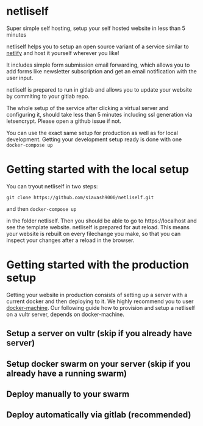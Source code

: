 # netliself
Super simple self hosting, setup your self hosted website in less than 5 minutes

netliself helps you to setup an open source variant of a service similar to [netlify](https://www.netlify.com/) and host it yourself wherever you like! 

It includes simple form submission email forwarding, which allows you to add forms like newsletter subscription and get an email notification with the user input.  

netliself is prepared to run in gitlab and allows you to update your website by commiting to your gitlab repo.

The whole setup of the service after clicking a virtual server and configuring it, should take less than 5 minutes including ssl generation via letsencrypt. Please open a github issue if not.  

You can use the exact same setup for production as well as for local development. Getting your development setup ready is done with one `docker-compose up`

# Getting started with the local setup

You can tryout netliself in two steps:

`git clone https://github.com/siavash9000/netliself.git` 

and then
`docker-compose up` 

in the folder netliself. Then you should be able to go to https://localhost and see the template website. netliself is prepared for aut reload. This means your website is rebuilt on every filechange you make, so that you can inspect your changes after a reload in the browser.


# Getting started with the production setup

Getting your website in production consists of setting up a server with a current docker and then deploying to it. We highly recommend you to user [docker-machine](https://github.com/docker/machine). Our following guide how to provision and setup a netliself on a vultr server, depends on docker-machine.

## Setup a server on vultr (skip if you already have server)

## Setup docker swarm on your server (skip if you already have a running swarm)

## Deploy manually to your swarm

## Deploy automatically via gitlab (recommended)
